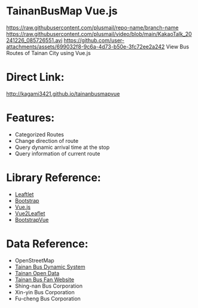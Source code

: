 TainanBusMap Vue.js
============
https://raw.githubusercontent.com/plusmail/repo-name/branch-name
https://raw.githubusercontent.com/plusmail/video/blob/main/KakaoTalk_20241226_085726551.avi
https://github.com/user-attachments/assets/699032f8-9c6a-4d73-b50e-3fc72ee2a242
View Bus Routes of Tainan City using Vue.js

# Direct Link:
http://kagami3421.github.io/tainanbusmapvue

# Features:

* Categorized Routes
* Change direction of route
* Query dynamic arrival time at the stop
* Query information of current route

# Library Reference:

* [Leaftlet](http://leafletjs.com/)
* [Bootstrap](http://getbootstrap.com/)
* [Vue.js](https://vuejs.org/)
* [Vue2Leaflet](https://korigan.github.io/Vue2Leaflet/)
* [BootstrapVue](https://bootstrap-vue.js.org/)

# Data Reference:

* OpenStreetMap
* [Tainan Bus Dynamic System](http://tourguide.tainan.gov.tw/newtnbusweb/)
* [Tainan Open Data](http://data.tainan.gov.tw/)
* [Tainan Bus Fan Website](http://nottainanbus.wix.com/tainancitybus)
* Shing-nan Bus Corporation
* Xin-yin Bus Corporation
* Fu-cheng Bus Corporation
